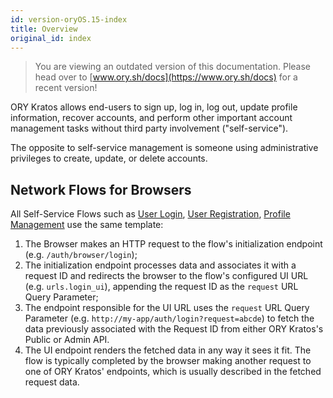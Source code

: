 ```yaml
---
id: version-oryOS.15-index
title: Overview
original_id: index
---
```


> You are viewing an outdated version of this documentation. Please head over
> to [www.ory.sh/docs](https://www.ory.sh/docs) for a recent version!

ORY Kratos allows end-users to sign up, log in, log out, update profile
information, recover accounts, and perform other important account management
tasks without third party involvement ("self-service").

The opposite to self-service management is someone using administrative
privileges to create, update, or delete accounts.

## Network Flows for Browsers

All Self-Service Flows such as [User Login](./user-login.md),
[User Registration](./user-registration.md),
[Profile Management](./user-profile-management.md) use the same template:

1. The Browser makes an HTTP request to the flow's initialization endpoint (e.g.
   `/auth/browser/login`);
2. The initialization endpoint processes data and associates it with a request
   ID and redirects the browser to the flow's configured UI URL (e.g.
   `urls.login_ui`), appending the request ID as the `request` URL Query
   Parameter;
3. The endpoint responsible for the UI URL uses the `request` URL Query
   Parameter (e.g. `http://my-app/auth/login?request=abcde`) to fetch the data
   previously associated with the Request ID from either ORY Kratos's Public or
   Admin API.
4. The UI endpoint renders the fetched data in any way it sees it fit. The flow
   is typically completed by the browser making another request to one of ORY
   Kratos' endpoints, which is usually described in the fetched request data.
